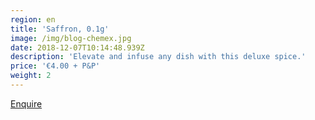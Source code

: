 ```yaml
---
region: en
title: 'Saffron, 0.1g'
image: /img/blog-chemex.jpg
date: 2018-12-07T10:14:48.939Z
description: 'Elevate and infuse any dish with this deluxe spice.'
price: '€4.00 + P&P'
weight: 2
---
```


[Enquire](mailto:francesca.tomassini@gmail.com?subject=Saffron,%200.1g%20enquiry.&body=Please%20tell%20me%20how%20much%20it%20is%20to%20post%20to%20my%20address%3A%0D%0A%0D%0A%0D%0APostcode%3A%0D%0A%0D%0A%0D%0A%0D%0A%20Thank%20you%0D%0A%0D%0A%0D%0A%0D%0A)
